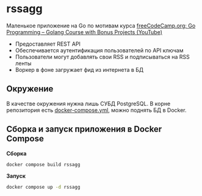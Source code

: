 # rssagg

Маленькое приложение на Go по мотивам курса [freeCodeCamp.org: Go Programming –
Golang Course with Bonus Projects
(YouTube)](https://www.youtube.com/watch?v=un6ZyFkqFKo)

- Предоставляет REST API
- Обеспечивается аутентификация пользователей по API ключам
- Пользователи могут добавлять свои RSS и подписываться на RSS ленты
- Воркер в фоне загружает фид из интернета в БД

## Окружение

В качестве окружения нужна лишь СУБД PostgreSQL. В корне репозитория есть
[docker-compose.yml](./docker-compose.yml), можно поднять БД в Docker.

## Сборка и запуск приложения в Docker Compose

**Сборка**

```sh
docker compose build rssagg
```

**Запуск**

```sh
docker compose up -d rssagg
```
